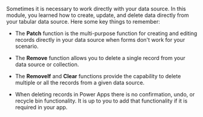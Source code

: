 Sometimes it is necessary to work directly with your data source. In this module, you learned how to create, update, and delete data directly from your tabular data source. Here some key things to remember:

-   The **Patch** function is the multi-purpose function for creating and editing records directly in your data source when forms don't work for your scenario.

-   The **Remove** function allows you to delete a single record from
    your data source or collection.

-   The **RemoveIf** and **Clear** functions provide the capability to
    delete multiple or all the records from a given data source.

-   When deleting records in Power Apps there is no confirmation, undo,
    or recycle bin functionality. It is up to you to add that
    functionality if it is required in your app. 
